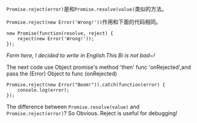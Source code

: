 `Promise.reject(error)`是和`Promise.resolve(value)`类似的方法。

`Promise.reject(new Error('Wrong!'))`作用和下面的代码相同。

```
new Promise(function(resolve, reject) {
    reject(new Error('Wrong!'));
});
```

*Form here, I decided to write in English.This Bi is not bad~!*

The next code use Object promise's method 'then' func 'onRejected',and pass the (Error) Object to func (onRejected)

```
Promise.reject(new Error("Boom!")).catch(function(error) {
    console.log(error);
});
```

The difference between `Promise.resolve(value)` and `Promise.reject(error)`? So Obvious. Reject is useful for debugging!